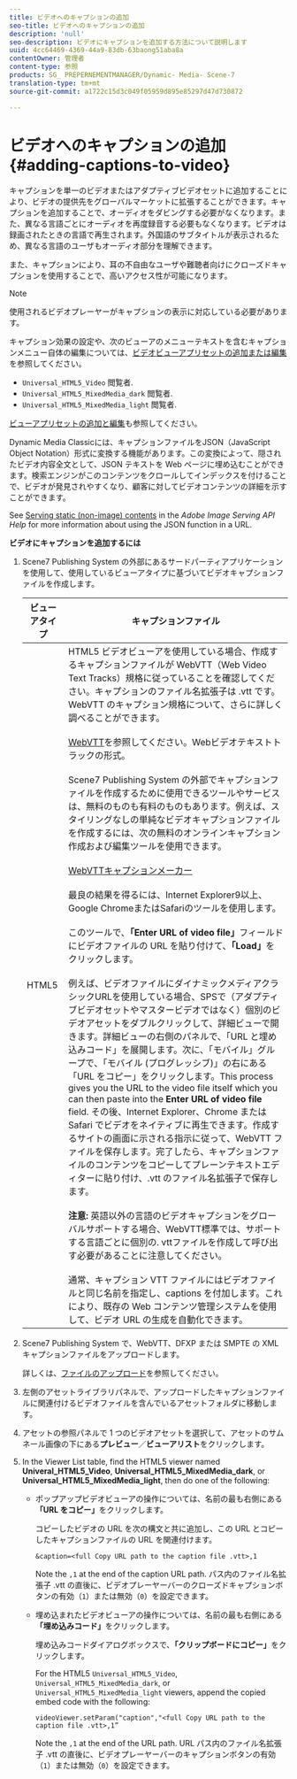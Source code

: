 ```yaml
---
title: ビデオへのキャプションの追加
seo-title: ビデオへのキャプションの追加
description: 'null'
seo-description: ビデオにキャプションを追加する方法について説明します
uuid: 4cc64469-4369-44a9-83db-63baong51aba8a
contentOwner: 管理者
content-type: 参照
products: SG_ PREPERNEMENTMANAGER/Dynamic- Media- Scene-7
translation-type: tm+mt
source-git-commit: a1722c15d3c049f05959d895e85297d47d730872

---
```



# ビデオへのキャプションの追加{#adding-captions-to-video}

キャプションを単一のビデオまたはアダプティブビデオセットに追加することにより、ビデオの提供先をグローバルマーケットに拡張することができます。キャプションを追加することで、オーディオをダビングする必要がなくなります。また、異なる言語ごとにオーディオを再度録音する必要もなくなります。ビデオは録画されたときの言語で再生されます。外国語のサブタイトルが表示されるため、異なる言語のユーザもオーディオ部分を理解できます。

また、キャプションにより、耳の不自由なユーザや難聴者向けにクローズドキャプションを使用することで、高いアクセス性が可能になります。

>[!NOTE]
>
>使用されるビデオプレーヤーがキャプションの表示に対応している必要があります。

キャプション効果の設定や、次のビューアのメニューテキストを含むキャプションメニュー自体の編集については、[ビデオビューアプリセットの追加または編集](previewing-videos-video-viewer.md#adding_or_editing_a_video_viewer_preset)を参照してください。

* `Universal_HTML5_Video` 閲覧者.
* `Universal_HTML5_MixedMedia_dark` 閲覧者.
* `Universal_HTML5_MixedMedia_light` 閲覧者.

[ビューアプリセットの追加と編集](application-setup.md#adding_and_editing_viewer_presets)も参照してください。

Dynamic Media Classicには、キャプションファイルをJSON（JavaScript Object Notation）形式に変換する機能があります。この変換によって、隠されたビデオ内容全文として、JSON テキストを Web ページに埋め込むことができます。検索エンジンがこのコンテンツをクロールしてインデックスを付けることで、ビデオが発見されやすくなり、顧客に対してビデオコンテンツの詳細を示すことができます。

See [Serving static (non-image) contents](https://marketing.adobe.com/resources/help/en_US/s7/is_ir_api/is_api/c_serving_static_nonimage_contents.html) in the *Adobe Image Serving API Help* for more information about using the JSON function in a URL.

**ビデオにキャプションを追加するには**

1. Scene7 Publishing System の外部にあるサードパーティアプリケーションを使用して、使用しているビューアタイプに基づいてビデオキャプションファイルを作成します。

   | ビューアタイプ | キャプションファイル |
   |--- |--- |
   | HTML5 | HTML5 ビデオビューアを使用している場合、作成するキャプションファイルが WebVTT（Web Video Text Tracks）規格に従っていることを確認してください。キャプションのファイル名拡張子は .vtt です。WebVTT のキャプション規格について、さらに詳しく調べることができます。<br><br>[WebVTT](https://dev.w3.org/html5/webvtt/)を参照してください。Webビデオテキストトラックの形式。<br><br>Scene7 Publishing System の外部でキャプションファイルを作成するために使用できるツールやサービスは、無料のものも有料のものもあります。例えば、スタイリングなしの単純なビデオキャプションファイルを作成するには、次の無料のオンラインキャプション作成および編集ツールを使用できます。 <br><br>[WebVTTキャプションメーカー](https://testdrive-archive.azurewebsites.net/Graphics/CaptionMaker/Default.html)<br><br>最良の結果を得るには、Internet Explorer9以上、Google ChromeまたはSafariのツールを使用します。<br><br>このツールで、<b>「Enter URL of video file」</b>フィールドにビデオファイルの URL を貼り付けて、<b>「Load」</b>をクリックします。<br><br>例えば、ビデオファイルにダイナミックメディアクラシックURLを使用している場合、SPSで（アダプティブビデオセットやマスタービデオではなく）個別のビデオアセットをダブルクリックして、詳細ビューで開きます。詳細ビューの右側のパネルで、「URL と埋め込みコード」を展開します。次に、「モバイル」グループで、「モバイル (プログレッシブ)」の右にある「URL をコピー」をクリックします。This process gives you the URL to the video file itself which you can then paste into the <b>Enter URL of video file</b> field. その後、Internet Explorer、Chrome または Safari でビデオをネイティブに再生できます。作成するサイトの画面に示される指示に従って、WebVTT ファイルを保存します。完了したら、キャプションファイルのコンテンツをコピーしてプレーンテキストエディターに貼り付け、.vtt のファイル名拡張子で保存します。<br><br><b>注意:</b> 英語以外の言語のビデオキャプションをグローバルサポートする場合、WebVTT標準では、サポートする言語ごとに個別の. vttファイルを作成して呼び出す必要があることに注意してください。<br><br>通常、キャプション VTT ファイルにはビデオファイルと同じ名前を指定し、captions を付加します。これにより、既存の Web コンテンツ管理システムを使用して、ビデオ URL の生成を自動化できます。 |

1. Scene7 Publishing System で、WebVTT、DFXP または SMPTE の XML キャプションファイルをアップロードします。

   詳しくは、[ファイルのアップロード](uploading-files.md#uploading_files)を参照してください。

1. 左側のアセットライブラリパネルで、アップロードしたキャプションファイルに関連付けるビデオファイルを含んでいるアセットフォルダに移動します。
1. アセットの参照パネルで 1 つのビデオアセットを選択して、アセットのサムネール画像の下にある&#x200B;**プレビュー**／**ビューアリスト**&#x200B;をクリックします。
1. In the Viewer List table, find the HTML5 viewer named **Univeral_HTML5_Video**, **Universal_HTML5_MixedMedia_dark**, or **Universal_HTML5_MixedMedia_light**, then do one of the following:

   * ポップアップビデオビューアの操作については、名前の最も右側にある&#x200B;**「URL をコピー」**&#x200B;をクリックします。

      コピーしたビデオの URL を次の構文と共に追加し、この URL とコピーしたキャプションファイルの URL を関連付けます。

      `&caption=<full Copy URL path to the caption file .vtt>,1`

      Note the `,1` at the end of the caption URL path. パス内のファイル名拡張子 .vtt の直後に、ビデオプレーヤーバーのクローズドキャプションボタンの有効（`1`）または無効（`0`）を設定できます。

   * 埋め込まれたビデオビューアの操作については、名前の最も右側にある&#x200B;**「埋め込みコード」**&#x200B;をクリックします。

      埋め込みコードダイアログボックスで、**「クリップボードにコピー」**&#x200B;をクリックします。

      For the HTML5 `Universal_HTML5_Video`, `Universal_HTML5_MixedMedia_dark`, or `Universal_HTML5_MixedMedia_light` viewers, append the copied embed code with the following:

      `videoViewer.setParam("caption","<full Copy URL path to the caption file .vtt>,1”`

      Note the `,1` at the end of the URL path. URL パス内のファイル名拡張子 .vtt の直後に、ビデオプレーヤーバーのキャプションボタンの有効（`1`）または無効（`0`）を設定できます。

